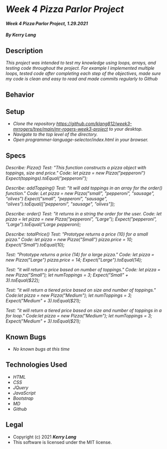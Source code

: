 # *Week 4 Pizza Parlor Project*

#### *Week 4 Pizza Parlor Project, 1.29.2021*

#### *By Kerry Lang*

## Description
_This project was intended to test my knowledge using loops, arrays, and testing code throughout the project. For example I implemented  multiple loops, tested code after completing each step of the objectives, made sure my code is clean and easy to read and made commits regularly to Github_

## Behavior

## Setup
* _Clone the repository https://github.com/klang812/week3-mrrogers/tree/main/mr-rogers-week3-project to your desktop._
* _Navigate to the top level of the directory._
* _Open programmer-language-selector/index.html in your browser._

## Specs

_Describe: Pizza()_
_Test: "This function constructs a pizza object with toppings, size and price."_
_Code: let pizza = new Pizza("pepperoni")_
_Expect(toppings).toEqual("pepperoni");_

_Describe: addTopping()_
_Test: "It will add toppings in an array for the order() function."_
_Code: Let pizza = new Pizza("small", "pepperoni", "sausage", "olives")_
_Expect("small", "pepperoni", "sausage", "olives").toEqual(["pepperoni", "sausage", "olives"]);_

_Describe: order()_
_Test: "it returns in a string the order for the user._
_Code: let pizza = let pizza = new Pizza("pepperoni", "Large");_
_Expect("pepperoni", "Large").toEqual("Large pepperoni);_

_Describe: totalPrice()_
_Test: "Prototype returns a price (10) for a small pizza."_
_Code: let pizza = new Pizza("Small")_ 
      _pizza.price = 10;_
_Expect("Small").toEqual(10);_

_Test: "Prototype returns a price (14) for a large pizza."_
_Code: let pizza = new Pizza("Large")_
      _pizza.price = 14;_
_Expect("Large").toEqual(14);_

_Test: "it will return a price based on number of toppings."_
_Code: let pizza = new Pizza("Small");_
      _let numToppings = 3;_
_Expect("Small" + 3).toEqual($22);_

_Test: "it will return a tiered price based on size and number of toppings."_
_Code:let pizza = new Pizza("Medium");_
      _let numToppings = 3;_
_Expect("Medium" + 3).toEqual($21);_

_Test: "it will return a tiered price based on size and number of toppings in a for loop."_
_Code:let pizza = new Pizza("Medium");_
      _let numToppings = 3;_
_Expect("Medium" + 3).toEqual($21);_


## Known Bugs
* _No known bugs at this time_

## Technologies Used
* _HTML_
* _CSS_
* _JQuery_
* _JavaScript_
* _Bootstrap_
* _MD_
* _Github_

## Legal
* Copyright (c) 2021 **_Kerry Lang_**
* This software is licensed under the MIT license.

